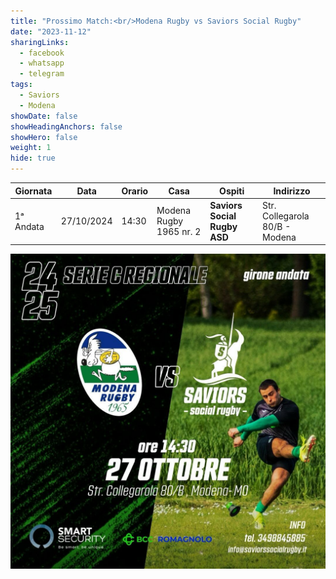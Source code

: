 ```yaml
---
title: "Prossimo Match:<br/>Modena Rugby vs Saviors Social Rugby"
date: "2023-11-12"
sharingLinks:
  - facebook
  - whatsapp
  - telegram
tags:
  - Saviors
  - Modena
showDate: false
showHeadingAnchors: false
showHero: false
weight: 1
hide: true
---
```


| Giornata  | Data       | Orario | Casa                    | Ospiti                       | Indirizzo                      |
| --------- | ---------- | ------ | ----------------------- | ---------------------------- | ------------------------------ |
| 1ᵃ Andata | 27/10/2024 | 14:30  | Modena Rugby 1965 nr. 2 | **Saviors Social Rugby ASD** | Str. Collegarola 80/B - Modena |

![](./featured.jpg)

<!-- ![](./team.jpg) -->
